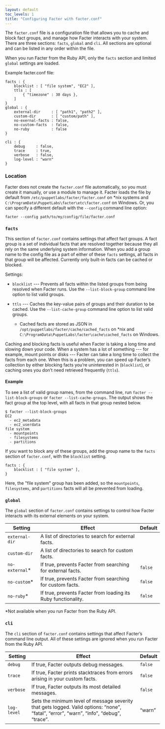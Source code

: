 ```yaml
---
layout: default
toc_levels: 1
title: "Configuring Facter with facter.conf"
---
```


The `facter.conf` file is a configuration file that allows you to cache and block fact groups, and manage how Facter interacts with your system. There are three sections: `facts`, `global` and `cli`. All sections are optional and can be listed in any order within the file.

When you run Facter from the Ruby API, only the `facts` section and limited `global` settings are loaded.

Example facter.conf file:

~~~
facts : {
    blocklist : [ "file system", "EC2" ],
    ttls : [
        { "timezone" : 30 days },
    ]
}
global : {
    external-dir     : [ "path1", "path2" ],
    custom-dir       : [ "custom/path" ],
    no-exernal-facts : false,
    no-custom-facts  : false,
    no-ruby          : false
}

cli : {
    debug     : false,
    trace     : true,
    verbose   : false,
    log-level : "warn"
}
~~~

### Location

Facter does not create the `facter.conf` file automatically, so you must create it manually, or use a module to manage it. Facter loads the file by default from `/etc/puppetlabs/facter/facter.conf` on *nix systems and `C:\ProgramData\PuppetLabs\facter\etc\facter.conf` on Windows. Or, you can specify a different default with the `--config` command line option:

`facter --config path/to/my/config/file/facter.conf`

### `facts`

This section of `facter.conf` contains settings that affect fact groups. A fact group is a set of individual facts that are resolved together because they all rely on the same underlying system information. When you add a group name to the config file as a part of either of these `facts` settings, all facts in that group will be affected. Currently only built-in facts can be cached or blocked.

Settings:

* `blocklist` --- Prevents all facts within the listed groups from being resolved when Facter runs.
  Use the `--list-block-group` command line option to list valid groups.

* `ttls` --- Caches the key-value pairs of groups and their duration to be cached.
  Use the `--list-cache-group` command line option to list valid groups.

  * Cached facts are stored as JSON in `/opt/puppetlabs/facter/cache/cached_facts` on *nix and `C:\ProgramData\PuppetLabs\facter\cache\cached_facts` on Windows.

Caching and blocking facts is useful when Facter is taking a long time and slowing down your code. When a system has a lot of something --- for example, mount points or disks --- Facter can take a long time to collect the facts from each one. When this is a problem, you can speed up Facter’s collection by either blocking facts you’re uninterested in (`blocklist`), or caching ones you don’t need retrieved frequently (`ttls`).

#### Example

To see a list of valid group names, from the command line, run `facter --list-block-groups` or `facter --list-cache-groups`. The output shows the fact group at the top level, with all facts in that group nested below.

~~~
$ facter --list-block-groups
EC2
  - ec2_metadata
  - ec2_userdata
file system
  - mountpoints
  - filesystems
  - partitions
~~~

If you want to block any of these groups, add the group name to the `facts` section of `facter.conf`, with the `blocklist` setting.


~~~
facts : {
    blocklist : [ "file system" ],
}
~~~

Here, the "file system" group has been added, so the `mountpoints`, `filesystems`, and `partitions` facts will all be prevented from loading.


### `global`

The `global` section of `facter.conf` contains settings to control how Facter interacts with its external elements on your system.

Setting        | Effect                                                        | Default
---------------|---------------------------------------------------------------|--------
`external-dir` | A list of directories to search for external facts.           |
`custom-dir`   | A list of directories to search for custom facts.             |
`no-external`* | If true, prevents Facter from searching for external facts.   | `false`
`no-custom`*   | If true, prevents Facter from searching for custom facts.     | `false`
`no-ruby`*     | If true, prevents Facter from loading its Ruby functionality. | `false`

\*Not available when you run Facter from the Ruby API.

### `cli`

The `cli` section of `facter.conf` contains settings that affect Facter’s command line output. All of these settings are ignored when you run Facter from the Ruby API.


Setting         | Effect                                           | Default
----------------|--------------------------------------------------|-------
`debug`         | If true, Facter outputs debug messages.                                      | `false`
`trace`         | If true, Facter prints stacktraces from errors arising in your custom facts. | `false`
`verbose`       | If true, Facter outputs its most detailed messages.                          | `false`
`log-level`     | Sets the minimum level of message severity that gets logged. Valid options: “none”, “fatal”, “error”, “warn”, “info”, “debug”, “trace”. | “warn”


